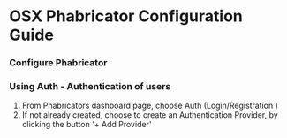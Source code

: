 # OSX Phabricator Configuration Guide

### Configure Phabricator 

### Using Auth - Authentication of users

 1. From Phabricators dashboard page, choose Auth (Login/Registration )
   1. If not already created, choose to create an Authentication Provider, by clicking the button '+ Add Provider'
   

